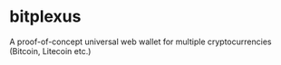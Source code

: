 # bitplexus
A proof-of-concept universal web wallet for multiple cryptocurrencies (Bitcoin, Litecoin etc.)
